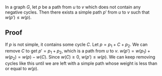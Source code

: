 In a graph $G$, let $p$ be a path from $u$ to $v$ which does not contain any negative cycles.
Then there exists a simple path $p'$ from $u$ to $v$ such that $w(p') \le w(p)$.

## Proof

If $p$ is not simple, it contains some cycle $C$. Let $p = p_1 + C + p_2$.
We can remove $C$ to get $p' = p_1 + p_2$, which is a path from $u$ to $v$.
$w(p') = w(p_1) + w(p_2) = w(p) - w(C)$.
Since $w(C) \ge 0$, $w(p') \le w(p)$.
We can keep removing cycles like this until we are left with a simple path
whose weight is less than or equal to $w(p)$.
